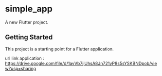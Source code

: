 # simple_app

A new Flutter project.

## Getting Started

This project is a starting point for a Flutter application.

url link application : https://drive.google.com/file/d/1avVb7jiUhsA8Jn721yP8s5sYSKBNDpob/view?usp=sharing

